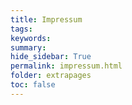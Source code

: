 ```yaml
---
title: Impressum
tags: 
keywords:
summary: 
hide_sidebar: True
permalink: impressum.html
folder: extrapages
toc: false
---
```


